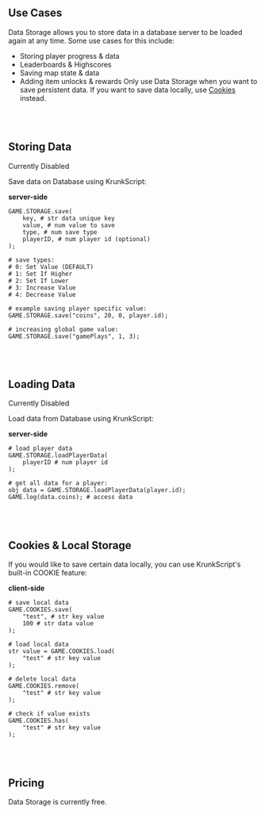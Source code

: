 ## Use Cases

Data Storage allows you to store data in a database server to be loaded again at any time. Some use cases for this include:

 * Storing player progress & data
 * Leaderboards & Highscores
 * Saving map state & data
 * Adding item unlocks & rewards
Only use Data Storage when you want to save persistent data. If you want to save data locally, use [Cookies](./files/data_storage?id=cookies-amp-local-storage) instead.

<br><br/>

## Storing Data

<div class="disBar">Currently Disabled</div>

Save data on Database using KrunkScript:

<p class="hidep"><strong class="server-side">server-side</strong></p>

```krunkscript
GAME.STORAGE.save(
    key, # str data unique key
    value, # num value to save
    type, # num save type
    playerID, # num player id (optional)
);

# save types:
# 0: Set Value (DEFAULT)
# 1: Set If Higher
# 2: Set If Lower
# 3: Increase Value
# 4: Decrease Value

# example saving player specific value:
GAME.STORAGE.save("coins", 20, 0, player.id);

# increasing global game value:
GAME.STORAGE.save("gamePlays", 1, 3);
```

<br><br/>

## Loading Data

<div class="disBar">Currently Disabled</div>

Load data from Database using KrunkScript:

<p class="hidep"><strong class="server-side">server-side</strong></p>

```krunkscript
# load player data
GAME.STORAGE.loadPlayerData(
    playerID # num player id
);

# get all data for a player:
obj data = GAME.STORAGE.loadPlayerData(player.id);
GAME.log(data.coins); # access data
```

<br><br/>

## Cookies & Local Storage

If you would like to save certain data locally, you can use KrunkScript's built-in COOKIE feature:

<p class="hidep"><strong class="client-side">client-side</strong></p>

```krunkscript
# save local data
GAME.COOKIES.save(
    "test", # str key value
    100 # str data value
);

# load local data
str value = GAME.COOKIES.load(
    "test" # str key value
);

# delete local data
GAME.COOKIES.remove(
    "test" # str key value
);

# check if value exists
GAME.COOKIES.has(
    "test" # str key value
);
```

<br><br/>

## Pricing

Data Storage is currently free.

<br><br/>

